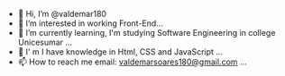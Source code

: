- 👋 Hi, I’m @valdemar180
- 👀 I’m interested in working Front-End...
- 🌱 I’m currently learning, I'm studying Software Engineering in college Unicesumar ...
- 💞 I' m I have knowledge in Html, CSS and JavaScript ...
- 📫 How to reach me email: valdemarsoares180@gmail.com ...

<!---
valdemar180/valdemar180 is a ✨ special ✨ repository because its `README.md` (this file) appears on your GitHub profile.
You can click the Preview link to take a look at your changes.
--->
